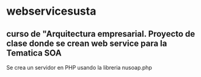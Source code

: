 # webservicesusta
curso de "Arquitectura empresarial.
Proyecto de clase donde se crean web service para la Tematica SOA
-------------
Se crea un servidor en PHP usando la libreria nusoap.php 

